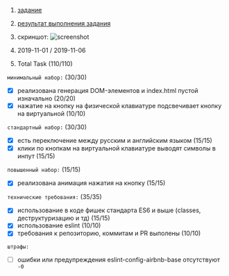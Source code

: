 1. [задание](https://github.com/rolling-scopes-school/tasks/blob/master/tasks/codejam-virtual-keyboard.md)
2. [результат выполнения задания](https://ubiz.ru/codejam-virtual-keyboard/)
3. скриншот:
    ![screenshot](https://ubiz.ru/codejam-virtual-keyboard/screen.png)
4. 2019-11-01 / 2019-11-06

5. Total 
Task (110/110)

`минимальный набор:` (30/30)
- [x] реализована генерация DOM-элементов и index.html пустой изначально  (20/20)
- [x] нажатие на кнопку на физической клавиатуре подсвечивает кнопку на виртуальной  (10/10)

`стандартный набор:` (30/30)
- [x] есть переключение между русским и английским языком (15/15)
- [x] клики по кнопкам на виртуальной клавиатуре выводят символы в инпут (15/15)

`повышенный набор:` (15/15)
- [x] реализована анимация нажатия на кнопку (15/15)

`технические требования:` (35/35)
- [x] использование в коде фишек стандарта ES6 и выше (classes, деструктуризацию и тд) (15/15)
- [x] использование eslint (10/10)
- [x] требования к репозиторию, коммитам и PR выполены (10/10)

`штрафы:`
- [ ] ошибки или предупреждения eslint-config-airbnb-base отсутствуют `-0`

